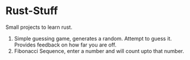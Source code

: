 # Rust-Stuff

Small projects to learn rust.

1. Simple guessing game, generates a random. Attempt to guess it. Provides feedback on how far you are off.
2. Fibonacci Sequence, enter a number and will count upto that number.
